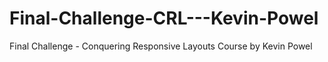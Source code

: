 # Final-Challenge-CRL---Kevin-Powel
Final Challenge - Conquering Responsive Layouts Course by Kevin Powel
